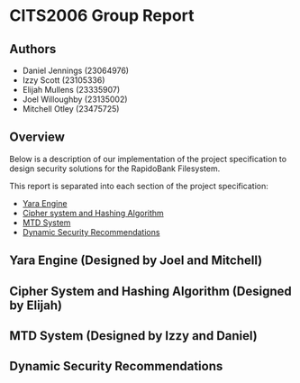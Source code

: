 # CITS2006 Group Report
## Authors
- Daniel Jennings (23064976)
- Izzy Scott (23105336)
- Elijah Mullens (23335907)
- Joel Willoughby (23135002)
- Mitchell Otley (23475725)
## Overview
Below is a description of our implementation of the project specification to design security solutions for the RapidoBank Filesystem.

This report is separated into each section of the project specification:

- [Yara Engine](#yara-engine-designed-by-joel-and-mitchell)
- [Cipher system and Hashing Algorithm](#cipher-system-and-hashing-algorithm-designed-by-elijah)
- [MTD System](#mtd-system-designed-by-izzy-and-daniel)
- [Dynamic Security Recommendations](#dynamic-security-recommendations)

## Yara Engine (Designed by Joel and Mitchell)

## Cipher System and Hashing Algorithm (Designed by Elijah)

## MTD System (Designed by Izzy and Daniel)

## Dynamic Security Recommendations